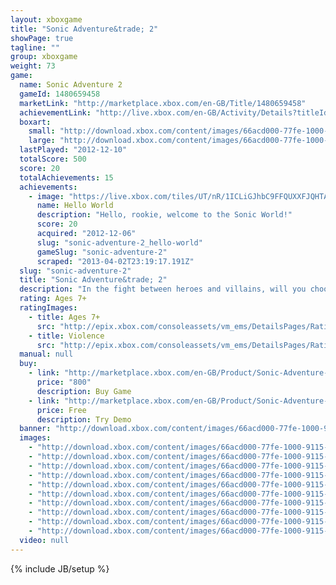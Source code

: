 ```yaml
---
layout: xboxgame
title: "Sonic Adventure&trade; 2"
showPage: true
tagline: ""
group: xboxgame
weight: 73
game: 
  name: Sonic Adventure 2
  gameId: 1480659458
  marketLink: "http://marketplace.xbox.com/en-GB/Title/1480659458"
  achievementLink: "http://live.xbox.com/en-GB/Activity/Details?titleId=1480659458"
  boxart: 
    small: "http://download.xbox.com/content/images/66acd000-77fe-1000-9115-d80258411202/1033/boxartsm.jpg"
    large: "http://download.xbox.com/content/images/66acd000-77fe-1000-9115-d80258411202/1033/boxartlg.jpg"
  lastPlayed: "2012-12-10"
  totalScore: 500
  score: 20
  totalAchievements: 15
  achievements: 
    - image: "https://live.xbox.com/tiles/UT/nR/1ICLiGJhbC9FFQUXXFJQHTAyL2FjaC8wLzEAAAAA5+fn+-45Sg==.jpg"
      name: Hello World
      description: "Hello, rookie, welcome to the Sonic World!"
      score: 20
      acquired: "2012-12-06"
      slug: "sonic-adventure-2_hello-world"
      gameSlug: "sonic-adventure-2"
      scraped: "2013-04-02T23:19:17.191Z"
  slug: "sonic-adventure-2"
  title: "Sonic Adventure&trade; 2"
  description: "In the fight between heroes and villains, will you choose to save the world or conquer it?  The hunt for the Chaos Emeralds is on and battle lines have been drawn between Hero and Dark. Experience two unique adventures featuring both long-time heroes and new and returning villains as they battle for the fate of the world!   Sonic Adventure&trade; 2 makes its return on Xbox LIVE Arcade with a full cast of playable heroes and villains, exciting two-player competitive modes, Chao Gardens, and more than 30 action-packed stages, all remastered in HD!"
  rating: Ages 7+
  ratingImages: 
    - title: Ages 7+
      src: "http://epix.xbox.com/consoleassets/vm_ems/DetailsPages/RatingSystemID/14/default/Values/14002.png"
    - title: Violence
      src: "http://epix.xbox.com/consoleassets/vm_ems/DetailsPages/RatingSystemID/14/default/Descriptors/14005.png"
  manual: null
  buy: 
    - link: "http://marketplace.xbox.com/en-GB/Product/Sonic-Adventure-2/66acd000-77fe-1000-9115-d80258411202?purchase=1&amp;DownloadType=Game"
      price: "800"
      description: Buy Game
    - link: "http://marketplace.xbox.com/en-GB/Product/Sonic-Adventure-2/66acd000-77fe-1000-9115-d80258411202?purchase=1&amp;DownloadType=GameDemo"
      price: Free
      description: Try Demo
  banner: "http://download.xbox.com/content/images/66acd000-77fe-1000-9115-d80258411202/1033/banner.png"
  images: 
    - "http://download.xbox.com/content/images/66acd000-77fe-1000-9115-d80258411202/1033/screenlg1.jpg"
    - "http://download.xbox.com/content/images/66acd000-77fe-1000-9115-d80258411202/1033/screenlg2.jpg"
    - "http://download.xbox.com/content/images/66acd000-77fe-1000-9115-d80258411202/1033/screenlg3.jpg"
    - "http://download.xbox.com/content/images/66acd000-77fe-1000-9115-d80258411202/1033/screenlg4.jpg"
    - "http://download.xbox.com/content/images/66acd000-77fe-1000-9115-d80258411202/1033/screenlg5.jpg"
    - "http://download.xbox.com/content/images/66acd000-77fe-1000-9115-d80258411202/1033/screenlg6.jpg"
    - "http://download.xbox.com/content/images/66acd000-77fe-1000-9115-d80258411202/1033/screenlg7.jpg"
    - "http://download.xbox.com/content/images/66acd000-77fe-1000-9115-d80258411202/1033/screenlg8.jpg"
    - "http://download.xbox.com/content/images/66acd000-77fe-1000-9115-d80258411202/1033/screenlg9.jpg"
    - "http://download.xbox.com/content/images/66acd000-77fe-1000-9115-d80258411202/1033/screenlg10.jpg"
  video: null
---
```

{% include JB/setup %}